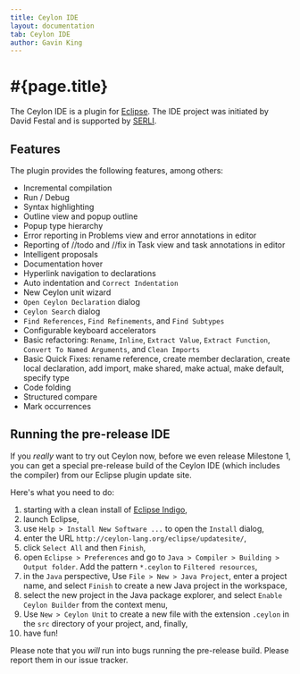 ```yaml
---
title: Ceylon IDE
layout: documentation
tab: Ceylon IDE
author: Gavin King
---
```

# #{page.title}

The Ceylon IDE is a plugin for [Eclipse](http://eclipse.org). The IDE project 
was initiated by David Festal and is supported by [SERLI](http://www.serli.com/).

## Features

The plugin provides the following features, among others:

* Incremental compilation
* Run / Debug
* Syntax highlighting
* Outline view and popup outline
* Popup type hierarchy
* Error reporting in Problems view
  and error annotations in editor
* Reporting of //todo and //fix in Task view
  and task annotations in editor
* Intelligent proposals
* Documentation hover
* Hyperlink navigation to declarations
* Auto indentation and `Correct Indentation`
* New Ceylon unit wizard
* `Open Ceylon Declaration` dialog
* `Ceylon Search` dialog
* `Find References`, `Find Refinements`, and 
  `Find Subtypes`
* Configurable keyboard accelerators
* Basic refactoring: `Rename`, `Inline`,
  `Extract Value`, `Extract Function`,
  `Convert To Named Arguments`, and
   `Clean Imports`
* Basic Quick Fixes: rename reference,
  create member declaration, create local 
  declaration, add import, make shared, 
  make actual, make default, specify type
* Code folding
* Structured compare
* Mark occurrences


## Running the pre-release IDE

If you *really* want to try out Ceylon now, before we even release Milestone 1, 
you can get a special pre-release build of the Ceylon IDE (which includes the
compiler) from our Eclipse plugin update site.

Here's what you need to do:

1.  starting with a clean install of [Eclipse Indigo](http://www.eclipse.org/downloads/),
2.  launch Eclipse,
3.  use `Help > Install New Software ...` to open the `Install` dialog,
4.  enter the URL `http://ceylon-lang.org/eclipse/updatesite/`,
5.  click `Select All` and then `Finish`,
6.  open `Eclipse > Preferences` and go to `Java > Compiler > Building > Output folder`. 
    Add the pattern `*.ceylon` to `Filtered resources`,
7.  in the `Java` perspective, Use `File > New > Java Project`, enter a 
    project name, and select `Finish` to create a new Java project in the 
    workspace,
8.  select the new project in the Java package explorer, and select 
   `Enable Ceylon Builder` from the context menu,
9.  Use `New > Ceylon Unit` to create a new file with the extension 
    `.ceylon` in the `src` directory of your project, and, finally,
10. have fun!

Please note that you *will* run into bugs running the pre-release build. Please
report them in our issue tracker.